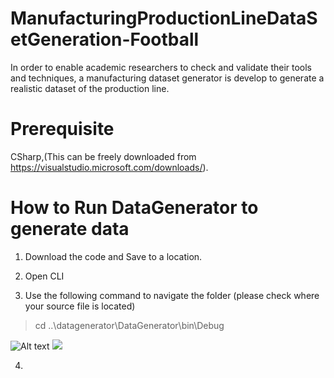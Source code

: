 # ManufacturingProductionLineDataSetGeneration-Football
In order to enable academic researchers to check and validate their tools and techniques, a manufacturing dataset generator is develop to generate a realistic dataset of the production line. 

# Prerequisite
CSharp,(This can be freely downloaded from https://visualstudio.microsoft.com/downloads/).

# How to Run DataGenerator to generate data

1. Download the code and Save to a location.

2. Open CLI 

3. Use the following command to navigate the folder (please check where your source file is located)
> cd ..\datagenerator\DataGenerator\bin\Debug

![Alt text](https://github.com/MuhammadYahta/ManufacturingProductionLineDataSetGeneration-Football-/blob/main/cmd_1.jpg?sanitize=true)
<img src="https://github.com/MuhammadYahta/ManufacturingProductionLineDataSetGeneration-Football-/blob/main/cmd_1.jpg?sanitize=true">







4. 
